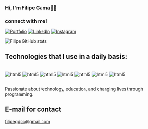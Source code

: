 ### Hi, I'm Filipe Gama👋🏻

### connect with me!

[![Portfolio](https://img.shields.io/website-up-down-green-red/http/monip.org.svg)](https://filipegdpc.github.io/Portifolio/)
[![Linkedln](https://img.shields.io/badge/LinkedIn-0077B5?style=for-the-badge&logo=linkedin&logoColor=white
)](https://www.linkedin.com/in/filipegdpc/)
[![Instagram](https://img.shields.io/badge/Instagram-E4405F?style=for-the-badge&logo=instagram&logoColor=white)](https://www.instagram.com/filipegdev/)

![Filipe GitHub stats](https://github-readme-stats.vercel.app/api?username=FilipeGDPC&show_icons=true&theme=onedark)


## Technologies that I use in a daily basis:

<div style="display: inline_block"><br/>
    <img align ="center" alt="html5" src="https://img.shields.io/badge/HTML5-E34F26?style=for-the-badge&logo=html5&logoColor=white" /> 
    <img align ="center" alt="html5" src="https://img.shields.io/badge/CSS3-1572B6?style=for-the-badge&logo=css3&logoColor=white" /> 
    <img align ="center" alt="html5" src="https://img.shields.io/badge/Bootstrap-563D7C?style=for-the-badge&logo=bootstrap&logoColor=white" /> 
    <img align ="center" alt="html5" src="https://img.shields.io/badge/Python-14354C?style=for-the-badge&logo=python&logoColor=white" /> 
    <img align ="center" alt="html5" src="https://img.shields.io/badge/Flask-000000?style=for-the-badge&logo=flask&logoColor=white" /> 
    <img align ="center" alt="html5" src="https://img.shields.io/badge/Django-092E20?style=for-the-badge&logo=django&logoColor=white" /> 
    <img align ="center" alt="html5" src="https://img.shields.io/badge/MySQL-00000F?style=for-the-badge&logo=mysql&logoColor=white" /> 
    </div><br/>

Passionate about technology, education, and changing lives through programming.


## E-mail for contact
filipegdpc@gmail.com
